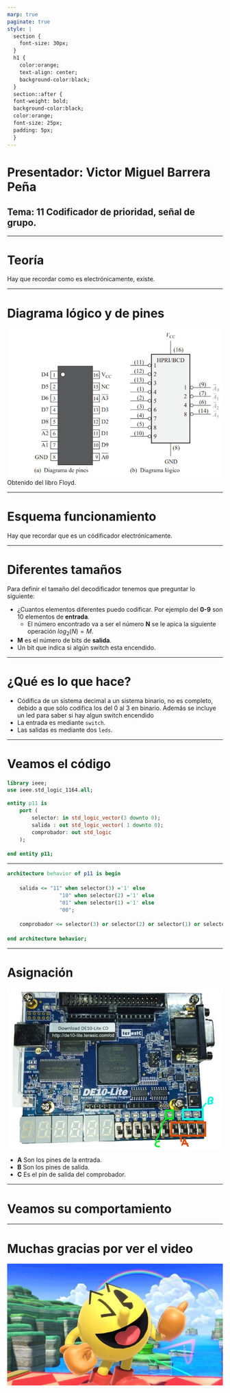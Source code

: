 ```yaml
---
marp: true
paginate: true
style: |
  section {
    font-size: 30px;
  }
  h1 {
    color:orange;
    text-align: center;
    background-color:black;
  }
  section::after {
  font-weight: bold;
  background-color:black;
  color:orange;
  font-size: 25px;
  padding: 5px;
  }
---
```

<!-- _backgroundColor: Orange -->
<!-- _color: white-->

# Presentador: Victor Miguel Barrera Peña
## Tema: 11 Codificador de prioridad, señal de grupo. 

---

# Teoría

Hay que recordar como es electrónicamente, existe.

---

# Diagrama lógico y de pines


![fit center](./img/1.png) Obtenido del libro Floyd.

---

# Esquema funcionamiento




Hay que recordar que es un códificador electrónicamente.

---

# Diferentes tamaños

Para definir el tamaño del decodificador tenemos que preguntar lo siguiente:
-  ¿Cuantos elementos diferentes puedo codificar. Por ejemplo del **0-9** son 10 elementos de **entrada**.
   -  El número encontrado va a ser el número **N** se le apica la siguiente operación  $log_2(N)=M$.
- **M** es el número de  bits de **salida**.
- Un bit que indica si algún switch esta encendido.

---

# ¿Qué es lo que hace?

- Códifica de un sistema decimal a un sistema binario, no es completo, debido a que sólo codifica los del 0 al 3 en binario. Además se incluye un led para saber si hay algun switch encendido
- La entrada es mediante `switch`.
- Las salidas es mediante dos `leds`.


---

# Veamos el código

```vhdl
library ieee;
use ieee.std_logic_1164.all;
```

```vhdl
entity p11 is
	port (
		selector: in std_logic_vector(3 downto 0);
		salida : out std_logic_vector( 1 downto 0);
		comprobador: out std_logic 
	);

end entity p11;
```
---

```vhdl
architecture behavior of p11 is begin
	
	salida <= "11" when selector(3) ='1' else
				 "10" when selector(2) ='1' else
				 "01" when selector(1) ='1' else
				 "00";
				 
	comprobador <= selector(3) or selector(2) or selector(1) or selector(0);

end architecture behavior;
```

---



# Asignación
![bg left:70%](./img/pines.jpg)

- **A** Son los pines de la entrada.
- **B** Son los pines de salida.
- **C** Es el pin de salida del comprobador.


---

# Veamos su comportamiento

---

# Muchas gracias por ver el video


![bg left:70%](./img/end.jpg)